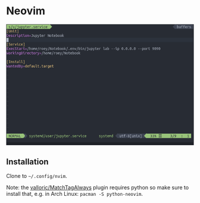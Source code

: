 # Neovim

![Screenshot](screenshot.png)

## Installation

Clone to `~/.config/nvim`.

Note: the [valloric/MatchTagAlways](https://github.com/valloric/MatchTagAlways) plugin requires python so make sure to install that, e.g. in Arch Linux: `pacman -S python-neovim`.
